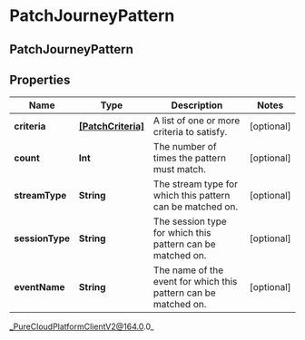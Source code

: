 # PatchJourneyPattern

## PatchJourneyPattern

## Properties

|Name | Type | Description | Notes|
|------------ | ------------- | ------------- | -------------|
| **criteria** | [**[PatchCriteria]**](PatchCriteria) | A list of one or more criteria to satisfy. | [optional] |
| **count** | **Int** | The number of times the pattern must match. | [optional] |
| **streamType** | **String** | The stream type for which this pattern can be matched on. | [optional] |
| **sessionType** | **String** | The session type for which this pattern can be matched on. | [optional] |
| **eventName** | **String** | The name of the event for which this pattern can be matched on. | [optional] |



_PureCloudPlatformClientV2@164.0.0_
